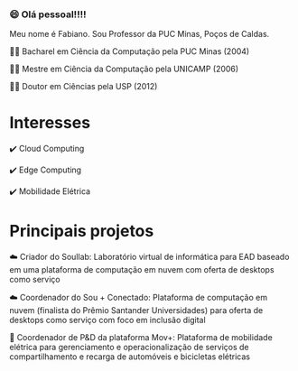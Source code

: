 ### :smile: Olá pessoal!!!! 

Meu nome é Fabiano. Sou Professor da PUC Minas, Poços de Caldas.

:man_student: Bacharel em Ciência da Computação pela PUC Minas (2004)

:man_student: Mestre em Ciência da Computação pela UNICAMP (2006)

:man_student: Doutor em Ciências pela USP (2012)

# Interesses

:heavy_check_mark: Cloud Computing

:heavy_check_mark: Edge Computing

:heavy_check_mark: Mobilidade Elétrica

# Principais projetos

:cloud: Criador do Soullab:  Laboratório virtual de informática para EAD baseado em uma plataforma de computação em nuvem com oferta de desktops como serviço

:cloud: Coordenador do Sou + Conectado: Plataforma de computação em nuvem (finalista do Prêmio Santander Universidades) para oferta de desktops como serviço com foco em inclusão digital

:car: Coordenador de P&D da plataforma Mov+: Plataforma de mobilidade elétrica para gerenciamento e operacionalização de serviços de compartilhamento e recarga de automóveis e bicicletas elétricas

